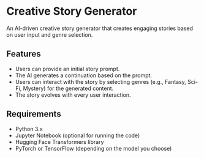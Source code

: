 # Creative Story Generator

An AI-driven creative story generator that creates engaging stories based on user input and genre selection.

## Features
- Users can provide an initial story prompt.
- The AI generates a continuation based on the prompt.
- Users can interact with the story by selecting genres (e.g., Fantasy, Sci-Fi, Mystery) for the generated content.
- The story evolves with every user interaction.

## Requirements
- Python 3.x
- Jupyter Notebook (optional for running the code)
- Hugging Face Transformers library
- PyTorch or TensorFlow (depending on the model you choose)
